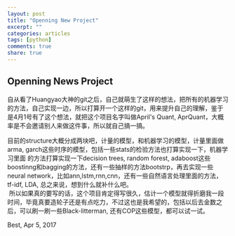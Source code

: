 ```yaml
---
layout: post
title: "Openning New Project"
excerpt: ""
categories: articles
tags: [python]
comments: true
share: true
---
```

## Openning News Project
  自从看了Huangyao大神的git之后，自己就萌生了这样的想法，把所有的机器学习的方法，自己实现一边，所以打算开一个这样的git，用来提升自己的理解，鉴于是4月1号有了这个想法，就把这个项目名字叫做April's Quant, AprQuant，大概率是不会邀请别人来做这件事，所以就自己搞一搞。  

  目前的structure大概分成两块吧，计量的模型，和机器学习的模型，计量里面做arma, garch这些时序的模型，包括一些stats的检验方法也打算实现一下，机器学习里面  的方法打算实现一下decision trees, random forest, adaboost这些boostinng和bagging的方法，还有一些抽样的方法bootstrp，再去实现一些neural network，比如ann,lstm,rnn,cnn，还有一些自然语言处理里面的方法，tf-idf, LDA, 总之来说，想到什么就补什么吧。  
    
  所以如果真的要写的话，这个项目肯定得写很久，估计一个模型就得折磨我一段时间，毕竟真要造轮子还是有点吃力，不过这也是我希望的，包括以后去金数之后，可以刷一刷一些Black-litterman, 还有COP这些模型，都可以试一试。
  
  Best,
  Apr 5, 2017
